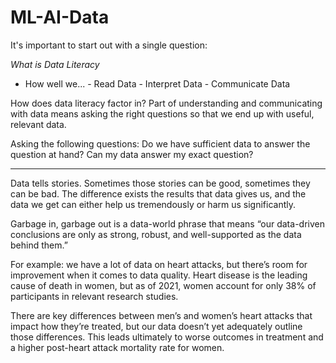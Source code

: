 # ML-AI-Data

It's important to start out with a single question:

*What is Data Literacy*
  - How well we...
                - Read Data
                - Interpret Data
                - Communicate Data

How does data literacy factor in? Part of understanding and communicating with data means asking the right questions so that we end up with useful, relevant data.


Asking the following questions:
Do we have sufficient data to answer the question at hand?
Can my data answer my exact question?

<hr>

Data tells stories. Sometimes those stories can be good, sometimes they can be bad. The difference exists the results that data gives us, and the data we get can either help us tremendously or harm us significantly. 


Garbage in, garbage out is a data-world phrase that means “our data-driven conclusions are only as strong, robust, and well-supported as the data behind them.”

For example: we have a lot of data on heart attacks, but there’s room for improvement when it comes to data quality. Heart disease is the leading cause of death in women, but as of 2021, women account for only 38% of participants in relevant research studies.

There are key differences between men’s and women’s heart attacks that impact how they’re treated, but our data doesn’t yet adequately outline those differences. This leads ultimately to worse outcomes in treatment and a higher post-heart attack mortality rate for women.
